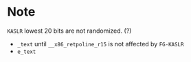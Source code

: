 # Note

`KASLR` lowest 20 bits are not randomized. (?)

- `_text` until `__x86_retpoline_r15` is not affected by `FG-KASLR`
- `e_text`

